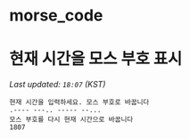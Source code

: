 # morse_code
# 현재 시간을 모스 부호 표시
<!-- MORSE_TIME_START -->
_Last updated: `18:07` (KST)_

```
현재 시간을 입력하세요. 모스 부호로 바꿉니다
.---- ---.. ----- --...
모스 부호를 다시 현재 시간으로 바꿉니다
1807
```
<!-- MORSE_TIME_END -->
